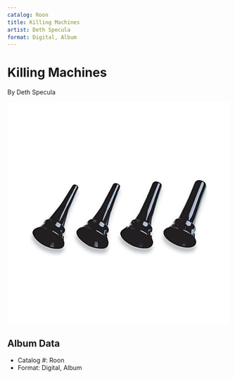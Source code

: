 ```yaml
---
catalog: Roon
title: Killing Machines
artist: Deth Specula
format: Digital, Album
---
```


# Killing Machines

By Deth Specula

![](../../assets/albumcovers/Deth_Specula-Killing_Machines.png)

## Album Data

- Catalog #: Roon
- Format: Digital, Album

